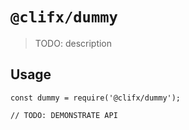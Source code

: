 # `@clifx/dummy`

> TODO: description

## Usage

```
const dummy = require('@clifx/dummy');

// TODO: DEMONSTRATE API
```
